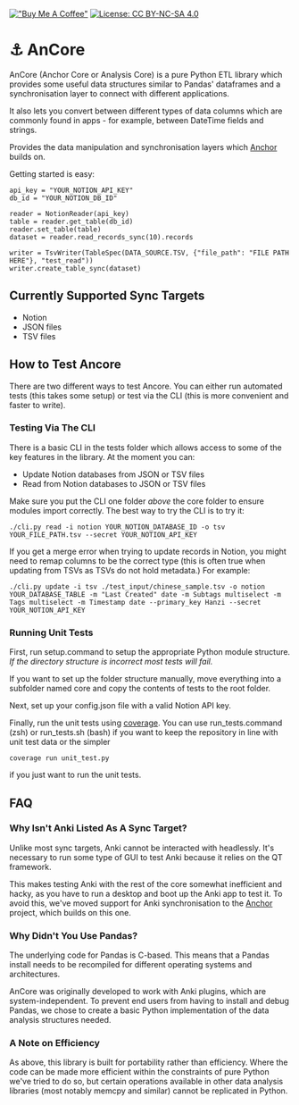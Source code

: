 [!["Buy Me A Coffee"](https://www.buymeacoffee.com/assets/img/custom_images/orange_img.png)](https://www.buymeacoffee.com/fd93)
[![License: CC BY-NC-SA 4.0](https://img.shields.io/badge/License-CC_BY--NC--SA_4.0-lightgrey.svg)](https://creativecommons.org/licenses/by-nc-sa/4.0/)

# ⚓ AnCore

AnCore (Anchor Core or Analysis Core) is a pure Python ETL library which provides some useful data structures similar to Pandas' dataframes and a synchronisation layer to connect with different applications.

It also lets you convert between different types of data columns which are commonly found in apps - for example, between DateTime fields and strings.

Provides the data manipulation and synchronisation layers which [Anchor](https://github.com/fdavies93/anki-anchor) builds on.

Getting started is easy:

```
api_key = "YOUR_NOTION_API_KEY"
db_id = "YOUR_NOTION_DB_ID"

reader = NotionReader(api_key)
table = reader.get_table(db_id)
reader.set_table(table)
dataset = reader.read_records_sync(10).records

writer = TsvWriter(TableSpec(DATA_SOURCE.TSV, {"file_path": "FILE PATH HERE"}, "test_read"))
writer.create_table_sync(dataset)
```

## Currently Supported Sync Targets

* Notion
* JSON files
* TSV files

## How to Test Ancore

There are two different ways to test Ancore. You can either run automated tests (this takes some setup) or test via the CLI (this is more convenient and faster to write).

### Testing Via The CLI

There is a basic CLI in the tests folder which allows access to some of the key features in the library. At the moment you can:
* Update Notion databases from JSON or TSV files
* Read from Notion databases to JSON or TSV files

Make sure you put the CLI one folder *above* the core folder to ensure modules import correctly. The best way to try the CLI is to try it:

``` ./cli.py read -i notion YOUR_NOTION_DATABASE_ID -o tsv YOUR_FILE_PATH.tsv --secret YOUR_NOTION_API_KEY ```

If you get a merge error when trying to update records in Notion, you might need to remap columns to be the correct type (this is often true when updating from TSVs as TSVs do not hold metadata.) For example:

``` ./cli.py update -i tsv ./test_input/chinese_sample.tsv -o notion YOUR_DATABASE_TABLE -m "Last Created" date -m Subtags multiselect -m Tags multiselect -m Timestamp date --primary_key Hanzi --secret YOUR_NOTION_API_KEY ```

### Running Unit Tests

First, run setup.command to setup the appropriate Python module structure. *If the directory structure is incorrect most tests will fail.*

If you want to set up the folder structure manually, move everything into a subfolder named core and copy the contents of tests to the root folder.

Next, set up your config.json file with a valid Notion API key.

Finally, run the unit tests using [coverage](https://coverage.readthedocs.io/en/6.2/). You can use run_tests.command (zsh) or run_tests.sh (bash) if you want to keep the repository in line with unit test data or the simpler 

``` coverage run unit_test.py ```

if you just want to run the unit tests.

## FAQ

### Why Isn't Anki Listed As A Sync Target?

Unlike most sync targets, Anki cannot be interacted with headlessly. It's necessary to run some type of GUI to test Anki because it relies on the QT framework.

This makes testing Anki with the rest of the core somewhat inefficient and hacky, as you have to run a desktop and boot up the Anki app to test it. To avoid this, we've moved support for Anki synchronisation to the [Anchor](https://github.com/fdavies93/anki-anchor) project, which builds on this one.

### Why Didn't You Use Pandas?

The underlying code for Pandas is C-based. This means that a Pandas install needs to be recompiled for different operating systems and architectures.

AnCore was originally developed to work with Anki plugins, which are system-independent. To prevent end users from having to install and debug Pandas, we chose to create a basic Python implementation of the data analysis structures needed.

### A Note on Efficiency

As above, this library is built for portability rather than efficiency. Where the code can be made more efficient within the constraints of pure Python we've tried to do so, but certain operations available in other data analysis libraries (most notably memcpy and similar) cannot be replicated in Python.
